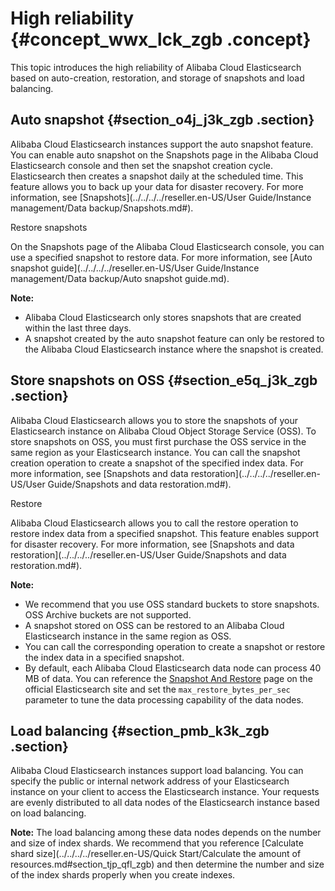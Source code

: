 # High reliability {#concept_wwx_lck_zgb .concept}

This topic introduces the high reliability of Alibaba Cloud Elasticsearch based on auto-creation, restoration, and storage of snapshots and load balancing.

## Auto snapshot {#section_o4j_j3k_zgb .section}

Alibaba Cloud Elasticsearch instances support the auto snapshot feature. You can enable auto snapshot on the Snapshots page in the Alibaba Cloud Elasticsearch console and then set the snapshot creation cycle. Elasticsearch then creates a snapshot daily at the scheduled time. This feature allows you to back up your data for disaster recovery. For more information, see [Snapshots](../../../../reseller.en-US/User Guide/Instance management/Data backup/Snapshots.md#).

 Restore snapshots 

On the Snapshots page of the Alibaba Cloud Elasticsearch console, you can use a specified snapshot to restore data. For more information, see [Auto snapshot guide](../../../../reseller.en-US/User Guide/Instance management/Data backup/Auto snapshot guide.md).

**Note:** 

-   Alibaba Cloud Elasticsearch only stores snapshots that are created within the last three days.
-   A snapshot created by the auto snapshot feature can only be restored to the Alibaba Cloud Elasticsearch instance where the snapshot is created.

## Store snapshots on OSS {#section_e5q_j3k_zgb .section}

Alibaba Cloud Elasticsearch allows you to store the snapshots of your Elasticsearch instance on Alibaba Cloud Object Storage Service \(OSS\). To store snapshots on OSS, you must first purchase the OSS service in the same region as your Elasticsearch instance. You can call the snapshot creation operation to create a snapshot of the specified index data. For more information, see [Snapshots and data restoration](../../../../reseller.en-US/User Guide/Snapshots and data restoration.md#).

 Restore 

Alibaba Cloud Elasticsearch allows you to call the restore operation to restore index data from a specified snapshot. This feature enables support for disaster recovery. For more information, see [Snapshots and data restoration](../../../../reseller.en-US/User Guide/Snapshots and data restoration.md#).

**Note:** 

-   We recommend that you use OSS standard buckets to store snapshots. OSS Archive buckets are not supported.
-   A snapshot stored on OSS can be restored to an Alibaba Cloud Elasticsearch instance in the same region as OSS.
-   You can call the corresponding operation to create a snapshot or restore the index data in a specified snapshot.
-   By default, each Alibaba Cloud Elasticsearch data node can process 40 MB of data. You can reference the [Snapshot And Restore](https://www.elastic.co/guide/en/elasticsearch/reference/current/modules-snapshots.html) page on the official Elasticsearch site and set the `max_restore_bytes_per_sec` parameter to tune the data processing capability of the data nodes.

## Load balancing {#section_pmb_k3k_zgb .section}

Alibaba Cloud Elasticsearch instances support load balancing. You can specify the public or internal network address of your Elasticsearch instance on your client to access the Elasticsearch instance. Your requests are evenly distributed to all data nodes of the Elasticsearch instance based on load balancing.

**Note:** The load balancing among these data nodes depends on the number and size of index shards. We recommend that you reference [Calculate shard size](../../../../reseller.en-US/Quick Start/Calculate the amount of resources.md#section_tjp_qfl_zgb) and then determine the number and size of the index shards properly when you create indexes.

